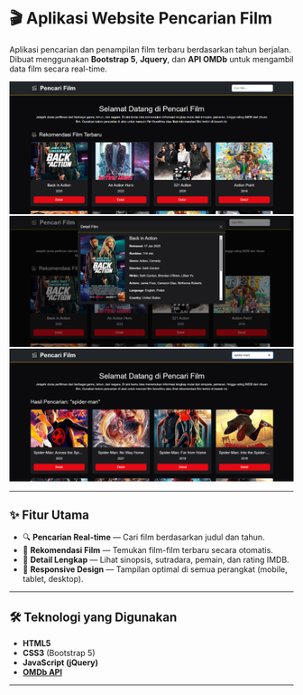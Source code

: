 # 🎬 Aplikasi Website Pencarian Film

Aplikasi pencarian dan penampilan film terbaru berdasarkan tahun berjalan.  
Dibuat menggunakan **Bootstrap 5**, **Jquery**, dan **API OMDb** untuk mengambil data film secara real-time.

![Screenshot Aplikasi 1](https://github.com/ReykaMR/pencari-film/blob/df3d75a93b58342dfacf8340a8863d950dbce650/screenshoot-aplikasi/foto1.PNG)
![Screenshot Aplikasi 2](https://github.com/ReykaMR/pencari-film/blob/df3d75a93b58342dfacf8340a8863d950dbce650/screenshoot-aplikasi/foto2.PNG)
![Screenshot Aplikasi 3](https://github.com/ReykaMR/pencari-film/blob/df3d75a93b58342dfacf8340a8863d950dbce650/screenshoot-aplikasi/foto3.PNG)

---

## ✨ Fitur Utama
- 🔍 **Pencarian Real-time** — Cari film berdasarkan judul dan tahun.
- 📅 **Rekomendasi Film** — Temukan film-film terbaru secara otomatis.
- 📄 **Detail Lengkap** — Lihat sinopsis, sutradara, pemain, dan rating IMDB.
- 📱 **Responsive Design** — Tampilan optimal di semua perangkat (mobile, tablet, desktop).

---

## 🛠 Teknologi yang Digunakan
- **HTML5**
- **CSS3** (Bootstrap 5)
- **JavaScript (jQuery)**
- **[OMDb API](https://www.omdbapi.com/)**

---

